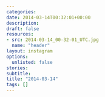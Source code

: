 ```yaml
---
categories:
date: 2014-03-14T00:32:01+00:00
description:
draft: false
resources:
- src: 2014-03-14_00-32-01_UTC.jpg
  name: "header"
layout: instagram
options:
  unlisted: false
stories:
subtitle:
title: "2014-03-14"
tags: []
---
```


 
